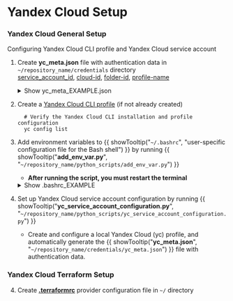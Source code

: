 # Yandex Cloud Setup


### Yandex Cloud General Setup
Configuring Yandex Cloud CLI profile and Yandex Cloud service account

1. Create **yc_meta.json** file with authentication data in ``~/repository_name/credentials`` directory  
[service_account_id](https://yandex.cloud/en/docs/iam/operations/sa/get-id), [cloud-id](https://yandex.cloud/en/docs/resource-manager/operations/cloud/get-id), [folder-id](https://yandex.cloud/en/docs/resource-manager/operations/folder/get-id), [profile-name](https://yandex.cloud/en/docs/cli/cli-ref/managed-yc/config/profile/)

    <details class="external_code_rendering">
    <summary>Show yc_meta_EXAMPLE.json</summary>

         --8<-- "docs/assets/files/examples/yc_meta_EXAMPLE.json"
    
    </details>

2. Create a [Yandex Cloud CLI profile](https://yandex.cloud/en/docs/cli/quickstart#initialize) (if not already created)

         # Verify the Yandex Cloud CLI installation and profile configuration
         yc config list

3. Add environment variables to {{ showTooltip("``~/.bashrc``", "user-specific configuration file for the Bash shell") }} by running {{ showTooltip("**add_env_var.py**", "``~/repository_name/python_scripts/add_env_var.py``") }}  
    - **After running the script, you must restart the terminal**

    <details class="external_code_rendering">
    <summary>Show .bashrc_EXAMPLE</summary>

         --8<-- "docs/assets/files/examples/.bashrc_EXAMPLE"
    
    </details>

4. Set up Yandex Cloud service account configuration by running {{ showTooltip("**yc_service_account_configuration.py**", "``~/repository_name/python_scripts/yc_service_account_configuration.py``") }}  
    - Create and configure a local Yandex Cloud (yc) profile, and automatically generate the {{ showTooltip("**yc_meta.json**", "``~/repository_name/credentials/yc_meta.json``") }} file with authentication data.


### Yandex Cloud Terraform Setup

4. Create [**.terraformrc**](https://yandex.cloud/en/docs/ydb/terraform/install) provider configuration file in ``~/`` directory    
